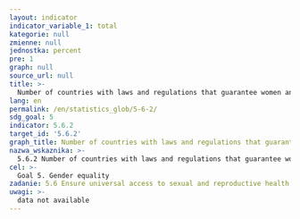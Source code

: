 ```yaml
---
layout: indicator
indicator_variable_1: total
kategorie: null
zmienne: null
jednostka: percent
pre: 1
graph: null
source_url: null
title: >-
  Number of countries with laws and regulations that guarantee women and men aged 15 years and older access to sexual and reproductive health care, information and education
lang: en
permalink: /en/statistics_glob/5-6-2/
sdg_goal: 5
indicator: 5.6.2
target_id: '5.6.2'
graph_title: Number of countries with laws and regulations that guarantee women and men aged 15 years and older access to sexual and reproductive health care, information and education
nazwa_wskaznika: >-
  5.6.2 Number of countries with laws and regulations that guarantee women and men aged 15 years and older access to sexual and reproductive health care, information and education
cel: >-
  Goal 5. Gender equality
zadanie: 5.6 Ensure universal access to sexual and reproductive health and reproductive rights as agreed in accordance with the Programme of Action of the International Conference on Population and Development and the Beijing Platform for Action and the outcome documents of their review conferences
uwagi: >-
  data not available
---
```

